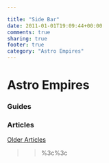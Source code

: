 ```yaml
---

title: "Side Bar"
date: 2011-01-01T19:09:44+00:00
comments: true
sharing: true
footer: true
category: "Astro Empires"
---
```


Astro Empires
=========





### Guides



### Articles



[Older Articles](/astro-empires/articles)
>>%3c%3c
